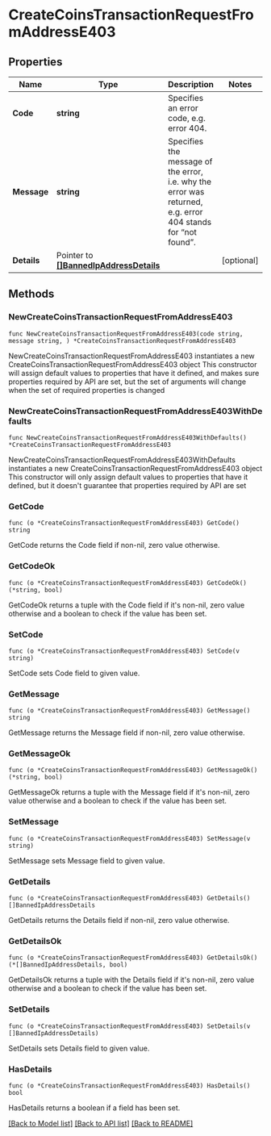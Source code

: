 # CreateCoinsTransactionRequestFromAddressE403

## Properties

Name | Type | Description | Notes
------------ | ------------- | ------------- | -------------
**Code** | **string** | Specifies an error code, e.g. error 404. | 
**Message** | **string** | Specifies the message of the error, i.e. why the error was returned, e.g. error 404 stands for “not found”. | 
**Details** | Pointer to [**[]BannedIpAddressDetails**](BannedIpAddressDetails.md) |  | [optional] 

## Methods

### NewCreateCoinsTransactionRequestFromAddressE403

`func NewCreateCoinsTransactionRequestFromAddressE403(code string, message string, ) *CreateCoinsTransactionRequestFromAddressE403`

NewCreateCoinsTransactionRequestFromAddressE403 instantiates a new CreateCoinsTransactionRequestFromAddressE403 object
This constructor will assign default values to properties that have it defined,
and makes sure properties required by API are set, but the set of arguments
will change when the set of required properties is changed

### NewCreateCoinsTransactionRequestFromAddressE403WithDefaults

`func NewCreateCoinsTransactionRequestFromAddressE403WithDefaults() *CreateCoinsTransactionRequestFromAddressE403`

NewCreateCoinsTransactionRequestFromAddressE403WithDefaults instantiates a new CreateCoinsTransactionRequestFromAddressE403 object
This constructor will only assign default values to properties that have it defined,
but it doesn't guarantee that properties required by API are set

### GetCode

`func (o *CreateCoinsTransactionRequestFromAddressE403) GetCode() string`

GetCode returns the Code field if non-nil, zero value otherwise.

### GetCodeOk

`func (o *CreateCoinsTransactionRequestFromAddressE403) GetCodeOk() (*string, bool)`

GetCodeOk returns a tuple with the Code field if it's non-nil, zero value otherwise
and a boolean to check if the value has been set.

### SetCode

`func (o *CreateCoinsTransactionRequestFromAddressE403) SetCode(v string)`

SetCode sets Code field to given value.


### GetMessage

`func (o *CreateCoinsTransactionRequestFromAddressE403) GetMessage() string`

GetMessage returns the Message field if non-nil, zero value otherwise.

### GetMessageOk

`func (o *CreateCoinsTransactionRequestFromAddressE403) GetMessageOk() (*string, bool)`

GetMessageOk returns a tuple with the Message field if it's non-nil, zero value otherwise
and a boolean to check if the value has been set.

### SetMessage

`func (o *CreateCoinsTransactionRequestFromAddressE403) SetMessage(v string)`

SetMessage sets Message field to given value.


### GetDetails

`func (o *CreateCoinsTransactionRequestFromAddressE403) GetDetails() []BannedIpAddressDetails`

GetDetails returns the Details field if non-nil, zero value otherwise.

### GetDetailsOk

`func (o *CreateCoinsTransactionRequestFromAddressE403) GetDetailsOk() (*[]BannedIpAddressDetails, bool)`

GetDetailsOk returns a tuple with the Details field if it's non-nil, zero value otherwise
and a boolean to check if the value has been set.

### SetDetails

`func (o *CreateCoinsTransactionRequestFromAddressE403) SetDetails(v []BannedIpAddressDetails)`

SetDetails sets Details field to given value.

### HasDetails

`func (o *CreateCoinsTransactionRequestFromAddressE403) HasDetails() bool`

HasDetails returns a boolean if a field has been set.


[[Back to Model list]](../README.md#documentation-for-models) [[Back to API list]](../README.md#documentation-for-api-endpoints) [[Back to README]](../README.md)


